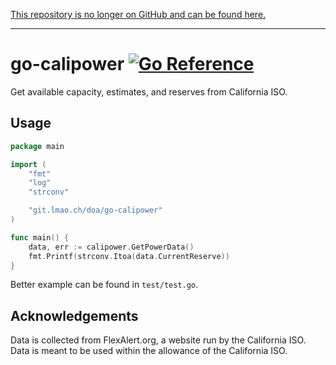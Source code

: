 [This repository is no longer on GitHub and can be found here.](https://git.lmao.ch/doa/go-calipower)

---

# go-calipower [![Go Reference](https://godocs.io/git.lmao.ch/doa/go-calipower?status.svg)](https://godocs.io/git.lmao.ch/doa/go-calipower)
Get available capacity, estimates, and reserves from California ISO.

## Usage
```go
package main

import (
	"fmt"
	"log"
	"strconv"

	"git.lmao.ch/doa/go-calipower"
)

func main() {
	data, err := calipower.GetPowerData()
	fmt.Printf(strconv.Itoa(data.CurrentReserve))
}
```
Better example can be found in `test/test.go`.

## Acknowledgements
Data is collected from FlexAlert.org, a website run by the California ISO. Data is meant to be used within the allowance of the California ISO.
